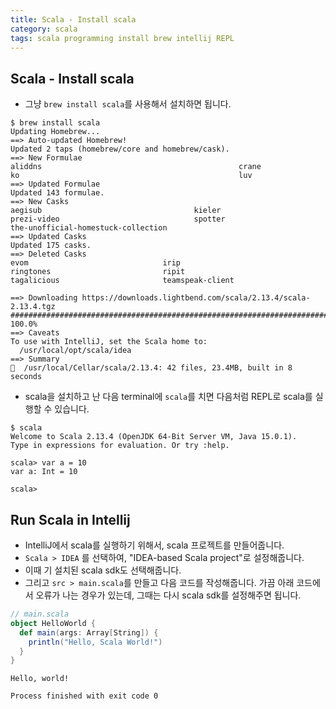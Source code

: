 ```yaml
---
title: Scala - Install scala
category: scala
tags: scala programming install brew intellij REPL
---
```


## Scala - Install scala

- 그냥 `brew install scala`를 사용해서 설치하면 됩니다.

```plaintext
$ brew install scala
Updating Homebrew...
==> Auto-updated Homebrew!
Updated 2 taps (homebrew/core and homebrew/cask).
==> New Formulae
aliddns                                            crane                                              ko                                                 luv
==> Updated Formulae
Updated 143 formulae.
==> New Casks
aegisub                                  kieler                                   prezi-video                              spotter                                  the-unofficial-homestuck-collection
==> Updated Casks
Updated 175 casks.
==> Deleted Casks
evom                              irip                              ringtones                         ripit                             tagalicious                       teamspeak-client

==> Downloading https://downloads.lightbend.com/scala/2.13.4/scala-2.13.4.tgz
######################################################################## 100.0%
==> Caveats
To use with IntelliJ, set the Scala home to:
  /usr/local/opt/scala/idea
==> Summary
🍺  /usr/local/Cellar/scala/2.13.4: 42 files, 23.4MB, built in 8 seconds
```

- scala을 설치하고 난 다음 terminal에 `scala`를 치면 다음처럼 REPL로 scala를 실행할 수 있습니다.

```plaintext
$ scala
Welcome to Scala 2.13.4 (OpenJDK 64-Bit Server VM, Java 15.0.1).
Type in expressions for evaluation. Or try :help.

scala> var a = 10
var a: Int = 10

scala> 
```

## Run Scala in Intellij

- IntelliJ에서 scala를 실행하기 위해서, scala 프로젝트를 만들어줍니다.
- `Scala > IDEA` 를 선택하여, "IDEA-based Scala project"로 설정해줍니다. 
- 이때 기 설치된 scala sdk도 선택해줍니다. 
- 그리고 `src > main.scala`를 만들고 다음 코드를 작성해줍니다. 가끔 아래 코드에서 오류가 나는 경우가 있는데, 그때는 다시 scala sdk를 설정해주면 됩니다.

```scala
// main.scala
object HelloWorld {
  def main(args: Array[String]) {
    println("Hello, Scala World!")
  }
}
```

```plaintext
Hello, world!

Process finished with exit code 0
```
